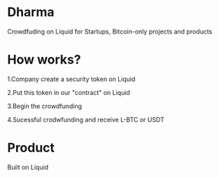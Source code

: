 # Dharma

Crowdfuding on Liquid for Startups, Bitcoin-only projects and products

# How works?

1.Company create a security token on Liquid 

2.Put this token in our "contract" on Liquid

3.Begin the crowdfunding

4.Sucessful crodwfunding and receive L-BTC or USDT


# Product

Built on Liquid

